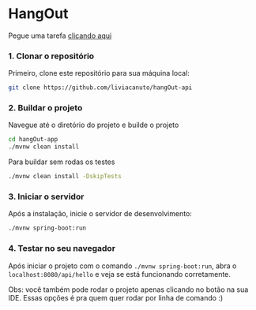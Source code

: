 # HangOut

Pegue uma tarefa [clicando aqui](https://github.com/users/liviacanuto/projects/3/views/1)

### 1. Clonar o repositório
Primeiro, clone este repositório para sua máquina local:

```bash
git clone https://github.com/liviacanuto/hangOut-api
```

### 2. Buildar o projeto
Navegue até o diretório do projeto e builde o projeto

```bash
cd hangOut-app
./mvnw clean install
```

Para buildar sem rodas os testes

```bash
./mvnw clean install -DskipTests
```

### 3. Iniciar o servidor
Após a instalação, inicie o servidor de desenvolvimento:

```bash
./mvnw spring-boot:run
```

### 4. Testar no seu navegador
Após iniciar o projeto com o comando `./mvnw spring-boot:run`, abra o `localhost:8080/api/hello` e veja se está funcionando corretamente.


Obs: você também pode rodar o projeto apenas clicando no botão na sua IDE. Essas opções é pra quem quer rodar por linha de comando :)

